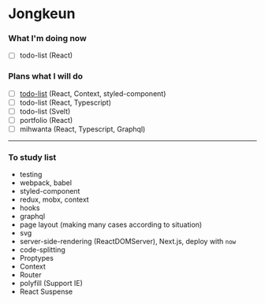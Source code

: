 # Jongkeun

### What I'm doing now

- [ ] todo-list (React)

### Plans what I will do

- [ ] [todo-list](https://github.com/Jongkeun/ToDoList-react) (React, Context, styled-component)
- [ ] todo-list (React, Typescript)
- [ ] todo-list (Svelt)
- [ ] portfolio (React)
- [ ] mihwanta (React, Typescript, Graphql)

---

### To study list

- testing
- webpack, babel
- styled-component
- redux, mobx, context
- hooks
- graphql
- page layout (making many cases according to situation)
- svg
- server-side-rendering (ReactDOMServer), Next.js, deploy with `now`
- code-splitting
- Proptypes
- Context
- Router
- polyfill (Support IE)
- React Suspense
